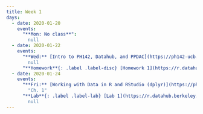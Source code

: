 ```yaml
---
title: Week 1
days:
  - date: 2020-01-20
    events:
      "**Mon: No class**":
        null
  - date: 2020-01-22
    events:
      "**Wed:** [Intro to PH142, Datahub, and PPDAC](https://ph142-ucb.github.io/sp20/src/lec/l01-intro.pdf) [(webcast)](https://www.youtube.com/watch?v=Wr2qtbOcNO4)":
        null
      "**Homework**{: .label .label-disc} [Homework 1](https://r.datahub.berkeley.edu/hub/user-redirect/git-pull?repo=https%3A%2F%2Fgithub.com%2Fnnpok%2Fph142-sp20&urlpath=rstudio%2F) (Due Jan. 28)":
  - date: 2020-01-24
    events:
      "**Fri:** [Working with Data in R and RStudio (dplyr)](https://ph142-ucb.github.io/sp20/src/lec/l02-working-with-data.pdf) (webcast)":
        "Ch. 1"
      "**Lab**{: .label .label-lab} [Lab 1](https://r.datahub.berkeley.edu/hub/user-redirect/git-pull?repo=https%3A%2F%2Fgithub.com%2Fnnpok%2Fph142-sp20&urlpath=rstudio%2F) (Due Jan. 31) ~~(Due Jan. 24)~~":
        null
---
```

